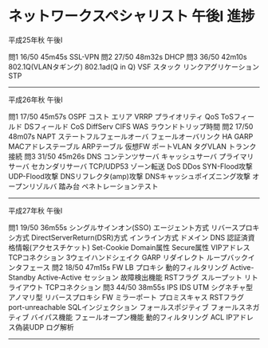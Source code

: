 # ネットワークスペシャリスト 午後Ⅰ 進捗

平成25年秋 午後Ⅰ

問1 16/50 45m45s SSL-VPN
問2 27/50 48m32s DHCP
問3 36/50 42m10s 802.1Q(VLANタギング) 802.1ad(Q in Q) VSF スタック リンクアグリケーション STP

---------------------------------
平成26年秋 午後Ⅰ

問1 17/50 45m57s OSPF コスト エリア VRRP プライオリティ QoS ToSフィールド DSフィールド CoS DiffServ CIFS WAS ラウンドトリップ時間
問2 17/50 48m07s NAPT ステートフルフェールオーバ フェールオーバリンク HA GARP MACアドレステーブル ARPテーブル 仮想FW ポートVLAN タグVLAN トランク接続 
問3 31/50 45m26s DNS コンテンツサーバ キャッシュサーバ プライマリサーバ セカンダリサーバ TCP/UDP53 ゾーン転送 DoS DDos SYN-Flood攻撃 UDP-Flood攻撃 DNSリフレクタ(amp)攻撃 DNSキャッシュポイズニング攻撃 オープンリゾルバ 踏み台 ペネトレーションテスト 

---------------------------------
平成27年秋 午後Ⅰ

問1 19/50 36m55s シングルサインオン(SSO) エージェント方式 リバースプロキシ方式 DirectServerReturn(DSR)方式 インライン方式 ドメイン DNS 認証済資格情報(アクセスチケット) Set-Cookie Domain属性 Secure属性 VIPアドレス TCPコネクション 3ウェイハンドシェイク GARP リダイレクト ループバックインタフェース 
問2 18/50 47m15s FW LB プロキシ 動的フィルタリング Active-Standby Active-Active セッション 故障検出機能 RSTフラグ スループット リトライアウト TCPコネクション
問3 44/50 38m55s IPS IDS UTM シグネチャ型 アノマリ型 リバースプロキシ FW ミラーポート プロミスキャス RSTフラグ port-unreachable SQLインジェクション フォールスポジティブ フォールスネガティブ バイパス機能 フェールオープン機能 動的フィルタリング ACL IPアドレス偽装UDP ログ解析

---------------------------------
